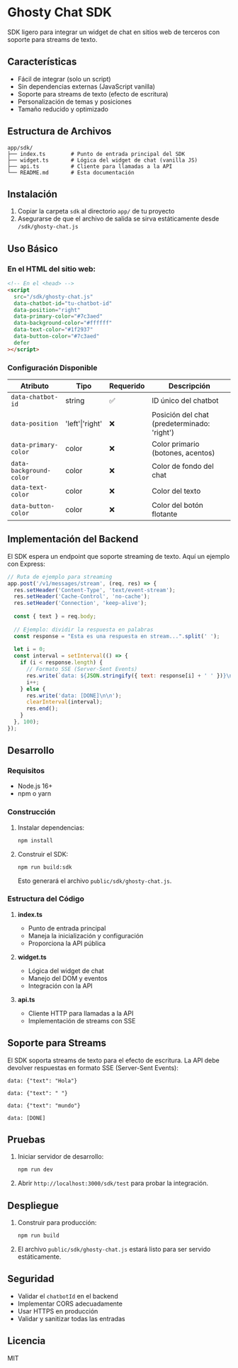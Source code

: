 # Ghosty Chat SDK

SDK ligero para integrar un widget de chat en sitios web de terceros con soporte para streams de texto.

## Características

- Fácil de integrar (solo un script)
- Sin dependencias externas (JavaScript vanilla)
- Soporte para streams de texto (efecto de escritura)
- Personalización de temas y posiciones
- Tamaño reducido y optimizado

## Estructura de Archivos

```
app/sdk/
├── index.ts        # Punto de entrada principal del SDK
├── widget.ts       # Lógica del widget de chat (vanilla JS)
├── api.ts          # Cliente para llamadas a la API
└── README.md       # Esta documentación
```

## Instalación

1. Copiar la carpeta `sdk` al directorio `app/` de tu proyecto
2. Asegurarse de que el archivo de salida se sirva estáticamente desde `/sdk/ghosty-chat.js`

## Uso Básico

### En el HTML del sitio web:

```html
<!-- En el <head> -->
<script 
  src="/sdk/ghosty-chat.js" 
  data-chatbot-id="tu-chatbot-id"
  data-position="right"
  data-primary-color="#7c3aed"
  data-background-color="#ffffff"
  data-text-color="#1f2937"
  data-button-color="#7c3aed"
  defer
></script>
```

### Configuración Disponible

| Atributo | Tipo | Requerido | Descripción |
|----------|------|-----------|-------------|
| `data-chatbot-id` | string | ✅ | ID único del chatbot |
| `data-position` | 'left'\|'right' | ❌ | Posición del chat (predeterminado: 'right') |
| `data-primary-color` | color | ❌ | Color primario (botones, acentos) |
| `data-background-color` | color | ❌ | Color de fondo del chat |
| `data-text-color` | color | ❌ | Color del texto |
| `data-button-color` | color | ❌ | Color del botón flotante |

## Implementación del Backend

El SDK espera un endpoint que soporte streaming de texto. Aquí un ejemplo con Express:

```javascript
// Ruta de ejemplo para streaming
app.post('/v1/messages/stream', (req, res) => {
  res.setHeader('Content-Type', 'text/event-stream');
  res.setHeader('Cache-Control', 'no-cache');
  res.setHeader('Connection', 'keep-alive');
  
  const { text } = req.body;
  
  // Ejemplo: dividir la respuesta en palabras
  const response = "Esta es una respuesta en stream...".split(' ');
  
  let i = 0;
  const interval = setInterval(() => {
    if (i < response.length) {
      // Formato SSE (Server-Sent Events)
      res.write(`data: ${JSON.stringify({ text: response[i] + ' ' })}\n\n`);
      i++;
    } else {
      res.write('data: [DONE]\n\n');
      clearInterval(interval);
      res.end();
    }
  }, 100);
});
```

## Desarrollo

### Requisitos

- Node.js 16+
- npm o yarn

### Construcción

1. Instalar dependencias:
   ```bash
   npm install
   ```

2. Construir el SDK:
   ```bash
   npm run build:sdk
   ```
   Esto generará el archivo `public/sdk/ghosty-chat.js`.

### Estructura del Código

1. **index.ts**
   - Punto de entrada principal
   - Maneja la inicialización y configuración
   - Proporciona la API pública

2. **widget.ts**
   - Lógica del widget de chat
   - Manejo del DOM y eventos
   - Integración con la API

3. **api.ts**
   - Cliente HTTP para llamadas a la API
   - Implementación de streams con SSE

## Soporte para Streams

El SDK soporta streams de texto para el efecto de escritura. La API debe devolver respuestas en formato SSE (Server-Sent Events):

```
data: {"text": "Hola"}

data: {"text": " "}

data: {"text": "mundo"}

data: [DONE]
```

## Pruebas

1. Iniciar servidor de desarrollo:
   ```bash
   npm run dev
   ```

2. Abrir `http://localhost:3000/sdk/test` para probar la integración.

## Despliegue

1. Construir para producción:
   ```bash
   npm run build
   ```

2. El archivo `public/sdk/ghosty-chat.js` estará listo para ser servido estáticamente.

## Seguridad

- Validar el `chatbotId` en el backend
- Implementar CORS adecuadamente
- Usar HTTPS en producción
- Validar y sanitizar todas las entradas

## Licencia

MIT
